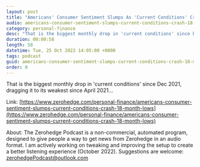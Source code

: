 ```yaml
---
layout: post
title: "Americans' Consumer Sentiment Slumps As 'Current Conditions' Crash To 18-Month Lows"
audio: americans-consumer-sentiment-slumps-current-conditions-crash-18-month-lows-0
category: personal-finance
desc: "That is the biggest monthly drop in 'current conditions' since Dec 2021, dragging it to its weakest since April 2021..."
duration: 00:00:58
length: 58
datetime: Tue, 25 Oct 2022 14:05:00 +0000
tags: podcast
guid: americans-consumer-sentiment-slumps-current-conditions-crash-18-month-lows-0
order: 0
---
```

That is the biggest monthly drop in 'current conditions' since Dec 2021, dragging it to its weakest since April 2021...

Link: [https://www.zerohedge.com/personal-finance/americans-consumer-sentiment-slumps-current-conditions-crash-18-month-lows](https://www.zerohedge.com/personal-finance/americans-consumer-sentiment-slumps-current-conditions-crash-18-month-lows)

About: The Zerohedge Podcast is a non-commercial, automated program, designed to give people a way to get news from Zerohedge in an audio format.  I am actively working on tweaking and improving the setup to create a better listening experience (October 2022).  Suggestions are welcome: [zerohedgePodcast@outlook.com](mailto:zerohedgePodcast@outlook.com)